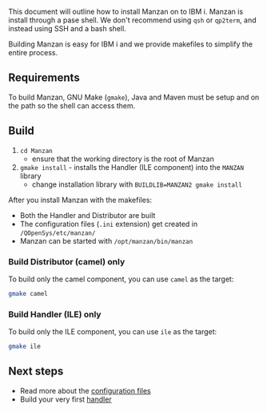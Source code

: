 This document will outline how to install Manzan on to IBM i. Manzan is install through a pase shell. We don't recommend using `qsh` or `qp2term`, and instead using SSH and a bash shell.

Building Manzan is easy for IBM i and we provide makefiles to simplify the entire process.

## Requirements

To build Manzan, GNU Make (`gmake`), Java and Maven must be setup and on the path so the shell can access them.

## Build

1. `cd Manzan`
   * ensure that the working directory is the root of Manzan
2. `gmake install` - installs the Handler (ILE component) into the `MANZAN` library
    * change installation library with `BUILDLIB=MANZAN2 gmake install`

After you install Manzan with the makefiles:

* Both the Handler and Distributor are built
* The configuration files (`.ini` extension) get created in `/QOpenSys/etc/manzan/`
* Manzan can be started with `/opt/manzan/bin/manzan`

### Build Distributor (camel) only

To build only the camel component, you can use `camel` as the target:

```sh
gmake camel
```

### Build Handler (ILE) only

To build only the ILE component, you can use `ile` as the target:

```sh
gmake ile
```

## Next steps

* Read more about the [configuration files](/config/index.md)
* Build your very first [handler](/examples/file.md)